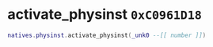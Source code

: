 # activate_physinst `0xC0961D18`

```lua
natives.physinst.activate_physinst(_unk0 --[[ number ]])
```